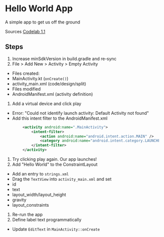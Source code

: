 # Hello World App

A simple app to get us off the ground

Sources
[Codelab 1.1](https://developer.android.com/codelabs/android-training-hello-world?hl=en#3)

## Steps

1. Increase minSdkVersion in build.gradle and re-sync
1. File > Add New > Activity > Empty Activity
* Files created: 
 * MainActivity.kt (`onCreate()`)
 * activity_main.xml (code/design/split)
* Files modified
 * AndroidManifest.xml (activity definition)
1. Add a virtual device and click play
* Error: "Could not identify launch activity: Default Activity not found"
* Add this intent filter to the AndroidManifest.xml
```xml
        <activity android:name=".MainActivity">
            <intent-filter>
                <action android:name="android.intent.action.MAIN" />
                <category android:name="android.intent.category.LAUNCHER" />
            </intent-filter>
        </activity>
```
1. Try clicking play again. Our app launches!
1. Add "Hello World" to the ConstraintLayout
* Add an entry to `strings.xml`
* Drag the `TextView` into `activity_main.xml` and set
 * id
 * text
 * layout_width/layout_height
 * gravity
 * layout_constraints
1. Re-run the app
1. Define label text programmatically
 * Update `EditText` in `MainActivity::onCreate`
